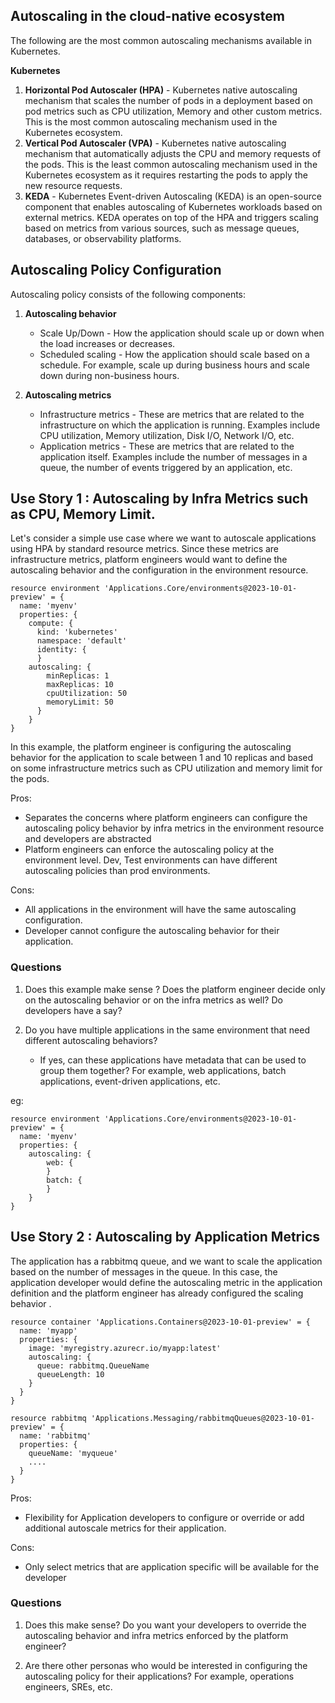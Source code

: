 ## Autoscaling in the cloud-native ecosystem

The following are the most common autoscaling mechanisms available in Kubernetes. 

**Kubernetes**
1. **Horizontal Pod Autoscaler (HPA)** - Kubernetes native autoscaling mechanism that scales the number of pods in a deployment based on pod metrics such as CPU utilization, Memory and other custom metrics. This is the most common autoscaling mechanism used in the Kubernetes ecosystem.
2. **Vertical Pod Autoscaler (VPA)** - Kubernetes native autoscaling mechanism that automatically adjusts the CPU and memory requests of the pods. This is the least common autoscaling mechanism used in the Kubernetes ecosystem as it requires restarting the pods to apply the new resource requests.
3. **KEDA** - Kubernetes Event-driven Autoscaling (KEDA) is an open-source component that enables autoscaling of Kubernetes workloads based on external metrics. KEDA operates on top of the HPA and triggers scaling based on metrics from various sources, such as message queues, databases, or observability platforms.

## Autoscaling Policy Configuration

Autoscaling policy consists of the following components:

1. **Autoscaling behavior** 
   - Scale Up/Down - How the application should scale up or down when the load increases or decreases. 
   - Scheduled scaling - How the application should scale based on a schedule. For example, scale up during business hours and scale down during non-business hours.

2. **Autoscaling metrics**
    - Infrastructure metrics - These are metrics that are related to the infrastructure on which the application is running. Examples include CPU utilization, Memory utilization, Disk I/O, Network I/O, etc.
    - Application metrics - These are metrics that are related to the application itself. Examples include the number of messages in a queue, the number of events triggered by an application, etc.

## Use Story 1 : Autoscaling by Infra Metrics such as CPU, Memory Limit.

Let's consider a simple use case where we want to autoscale applications using HPA by standard resource metrics. Since these metrics are infrastructure metrics, platform engineers would want to define the autoscaling behavior and the configuration in the environment resource.

```bicep
resource environment 'Applications.Core/environments@2023-10-01-preview' = {
  name: 'myenv'
  properties: {
    compute: {
      kind: 'kubernetes'
      namespace: 'default' 
      identity: {          
      }
    autoscaling: {
        minReplicas: 1
        maxReplicas: 10
        cpuUtilization: 50
        memoryLimit: 50
      }
    }
}
```
In this example, the platform engineer is configuring the autoscaling behavior for the application to scale between 1 and 10 replicas and based on some infrastructure metrics such as CPU utilization and memory limit for the pods.

Pros:
- Separates the concerns where platform engineers can configure the autoscaling policy behavior by infra metrics in the environment resource and developers are abstracted
- Platform engineers can enforce the autoscaling policy at the environment level. Dev, Test environments can have different autoscaling policies than prod environments. 

Cons:
- All applications in the environment will have the same autoscaling configuration.
- Developer cannot configure the autoscaling behavior for their application.

### Questions

1. Does this example make sense ? Does the platform engineer decide only on the autoscaling behavior or on the infra metrics as well? Do developers have a say?

2. Do you have multiple applications in the same environment that need different autoscaling behaviors? 
    - If yes, can these applications have metadata that can be used to group them together? For example, web applications, batch applications, event-driven applications, etc.

eg:

```bicep
resource environment 'Applications.Core/environments@2023-10-01-preview' = {
  name: 'myenv'
  properties: {
    autoscaling: {
        web: {
        }
        batch: {
        }
    }
}
```

## Use Story 2 : Autoscaling by Application Metrics

The application has a rabbitmq queue, and we want to scale the application based on the number of messages in the queue. In this case, the application developer would define the autoscaling metric in the application definition and the platform engineer has already configured the scaling behavior . 

```bicep
resource container 'Applications.Containers@2023-10-01-preview' = {
  name: 'myapp'
  properties: {
    image: 'myregistry.azurecr.io/myapp:latest'
    autoscaling: {
      queue: rabbitmq.QueueName
      queueLength: 10
    }
  }
}

resource rabbitmq 'Applications.Messaging/rabbitmqQueues@2023-10-01-preview' = {
  name: 'rabbitmq'
  properties: {
    queueName: 'myqueue'
    ....
  }
}
``` 

Pros:
- Flexibility for Application developers to configure or override or add additional autoscale metrics for their application.

Cons:
- Only select metrics that are application specific will be available for the developer 

### Questions

1. Does this make sense? Do you want your developers to override the autoscaling behavior and infra metrics enforced by the platform engineer?

1. Are there other personas who would be interested in configuring the autoscaling policy for their applications? For example, operations engineers, SREs, etc.
